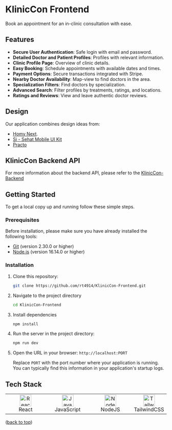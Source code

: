 <div id="top"></div>

# KlinicCon Frontend
Book an appointment for an in-clinic consultation with ease.

## Features

- **Secure User Authentication**: Safe login with email and password.
- **Detailed Doctor and Patient Profiles**: Profiles with relevant information.
- **Clinic Profile Page**: Overview of clinic details.
- **Easy Booking**: Schedule appointments with available dates and times.
- **Payment Options**: Secure transactions integrated with Stripe.
- **Nearby Doctor Availability**: Map-view to find doctors in the area.
- **Specialization Filters**: Find doctors by specialization.
- **Advanced Search**: Filter profiles by treatments, ratings, and locations.
- **Ratings and Reviews**: View and leave authentic doctor reviews.

## Design
Our application combines design ideas from:

- [Homy Next](https://homy-next.vercel.app/).
- [Si - Sehat Mobile UI Kit](https://www.figma.com/design/O0PpF0YhGpylppUlB0T6rx/%F0%9F%92%8A-Si---Sehat---Mobile-UI-Kit-(Community)?node-id=1205-11796&t=oAeWEeEJfjXE17Ea-0)
- [Practo](https://www.practo.com/)

## KlinicCon Backend API
For more information about the backend API, please refer to the [KlinicCon-Backend](https://github.com/rt4914/KlinicCon-Backend)

## Getting Started
To get a local copy up and running follow these simple steps.

### Prerequisites
Before installation, please make sure you have already installed the following tools:

-  [Git](https://git-scm.com/downloads) (version 2.30.0 or higher)
-  [Node.js](https://nodejs.org/en/download/) (version 16.14.0 or higher)

### Installation
1. Clone this repository:

    ```bash
    git clone https://github.com/rt4914/KlinicCon-Frontend.git
    ```

2. Navigate to the project directory

    ```bash
    cd KlinicCon-Frontend
    ```

3. Install dependencies

    ```bash
    npm install
    ```

4. Run the server in the project directory:

    ```bash
    npm run dev
    ```

5. Open the URL in your browser: `http://localhost:PORT`

    Replace `PORT` with the port number where your application is running. You can typically find this information in your application's startup logs.

## Tech Stack
<table>
  <tbody>
    <tr>
      <td align="Center" width="30%">
        <a href="https://reactjs.org/" target="_blank" rel="noreferrer"><img src="https://raw.githubusercontent.com/danielcranney/readme-generator/main/public/icons/skills/react-colored.svg" width="36" height="36" alt="React" /></a>
        <br>React
      </td>
      <td align="Center" width="30%">
        <a href="https://developer.mozilla.org/en-US/docs/Web/JavaScript" target="_blank" rel="noreferrer"><img src="https://raw.githubusercontent.com/danielcranney/readme-generator/main/public/icons/skills/javascript-colored.svg" width="36" height="36" alt="Javascript" /></a>
        <br>JavaScript
      </td>
      <td align="Center" width="30%">
        <a href="https://nodejs.org/en/" target="_blank" rel="noreferrer"><img src="https://raw.githubusercontent.com/danielcranney/readme-generator/main/public/icons/skills/nodejs-colored.svg" width="36" height="36" alt="NodeJS" /></a>
        <br>NodeJS
      </td>
      <td align="Center" width="30%">
        <a href="https://tailwindcss.com/" target="_blank" rel="noreferrer"><img src="https://raw.githubusercontent.com/danielcranney/readme-generator/main/public/icons/skills/tailwindcss-colored.svg" width="36" height="36" alt="TailwindCSS" /></a>
        <br>TailwindCSS
      </td>
    </tr>
  </tbody>
</table>

<p>(<a href="#top">back to top</a>)</p>
